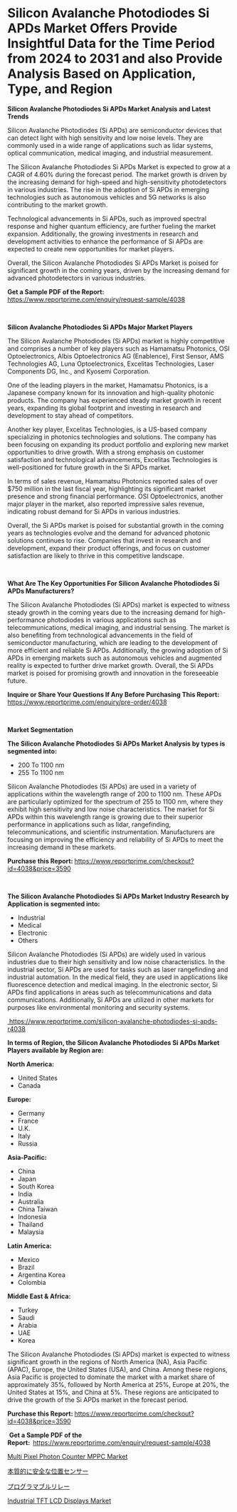 <p><h1>Silicon Avalanche Photodiodes Si APDs Market Offers Provide Insightful Data for the Time Period from 2024 to 2031 and also Provide Analysis Based on Application, Type, and Region</h1></p><p><strong>Silicon Avalanche Photodiodes Si APDs Market Analysis and Latest Trends</strong></p>
<p><p>Silicon Avalanche Photodiodes (Si APDs) are semiconductor devices that can detect light with high sensitivity and low noise levels. They are commonly used in a wide range of applications such as lidar systems, optical communication, medical imaging, and industrial measurement.</p><p>The Silicon Avalanche Photodiodes Si APDs Market is expected to grow at a CAGR of 4.60% during the forecast period. The market growth is driven by the increasing demand for high-speed and high-sensitivity photodetectors in various industries. The rise in the adoption of Si APDs in emerging technologies such as autonomous vehicles and 5G networks is also contributing to the market growth.</p><p>Technological advancements in Si APDs, such as improved spectral response and higher quantum efficiency, are further fueling the market expansion. Additionally, the growing investments in research and development activities to enhance the performance of Si APDs are expected to create new opportunities for market players.</p><p>Overall, the Silicon Avalanche Photodiodes Si APDs Market is poised for significant growth in the coming years, driven by the increasing demand for advanced photodetectors in various industries.</p></p>
<p><strong>Get a Sample PDF of the Report:&nbsp;</strong> <a href="https://www.reportprime.com/enquiry/request-sample/4038">https://www.reportprime.com/enquiry/request-sample/4038</a></p>
<p>&nbsp;</p>
<p><strong>Silicon Avalanche Photodiodes Si APDs Major Market Players</strong></p>
<p><p>The Silicon Avalanche Photodiodes (Si APDs) market is highly competitive and comprises a number of key players such as Hamamatsu Photonics, OSI Optoelectronics, Albis Optoelectronics AG (Enablence), First Sensor, AMS Technologies AG, Luna Optoelectronics, Excelitas Technologies, Laser Components DG, Inc., and Kyosemi Corporation.</p><p>One of the leading players in the market, Hamamatsu Photonics, is a Japanese company known for its innovation and high-quality photonic products. The company has experienced steady market growth in recent years, expanding its global footprint and investing in research and development to stay ahead of competitors.</p><p>Another key player, Excelitas Technologies, is a US-based company specializing in photonics technologies and solutions. The company has been focusing on expanding its product portfolio and exploring new market opportunities to drive growth. With a strong emphasis on customer satisfaction and technological advancements, Excelitas Technologies is well-positioned for future growth in the Si APDs market.</p><p>In terms of sales revenue, Hamamatsu Photonics reported sales of over $750 million in the last fiscal year, highlighting its significant market presence and strong financial performance. OSI Optoelectronics, another major player in the market, also reported impressive sales revenue, indicating robust demand for Si APDs in various industries.</p><p>Overall, the Si APDs market is poised for substantial growth in the coming years as technologies evolve and the demand for advanced photonic solutions continues to rise. Companies that invest in research and development, expand their product offerings, and focus on customer satisfaction are likely to thrive in this competitive landscape.</p></p>
<p>&nbsp;</p>
<p><strong>What Are The Key Opportunities For Silicon Avalanche Photodiodes Si APDs Manufacturers?</strong></p>
<p><p>The Silicon Avalanche Photodiodes (Si APDs) market is expected to witness steady growth in the coming years due to the increasing demand for high-performance photodiodes in various applications such as telecommunications, medical imaging, and industrial sensing. The market is also benefiting from technological advancements in the field of semiconductor manufacturing, which are leading to the development of more efficient and reliable Si APDs. Additionally, the growing adoption of Si APDs in emerging markets such as autonomous vehicles and augmented reality is expected to further drive market growth. Overall, the Si APDs market is poised for promising growth and innovation in the foreseeable future.</p></p>
<p><strong>Inquire or Share Your Questions If Any Before Purchasing This Report:</strong> <a href="https://www.reportprime.com/enquiry/pre-order/4038">https://www.reportprime.com/enquiry/pre-order/4038</a></p>
<p>&nbsp;</p>
<p><strong>Market Segmentation</strong></p>
<p><strong>The Silicon Avalanche Photodiodes Si APDs Market Analysis by types is segmented into:</strong></p>
<p><ul><li>200 To 1100 nm</li><li>255 To 1100 nm</li></ul></p>
<p><p>Silicon Avalanche Photodiodes (Si APDs) are used in a variety of applications within the wavelength range of 200 to 1100 nm. These APDs are particularly optimized for the spectrum of 255 to 1100 nm, where they exhibit high sensitivity and low noise characteristics. The market for Si APDs within this wavelength range is growing due to their superior performance in applications such as lidar, rangefinding, telecommunications, and scientific instrumentation. Manufacturers are focusing on improving the efficiency and reliability of Si APDs to meet the increasing demand in these markets.</p></p>
<p><strong>Purchase this Report:&nbsp;</strong><a href="https://www.reportprime.com/checkout?id=4038&price=3590">https://www.reportprime.com/checkout?id=4038&price=3590</a></p>
<p>&nbsp;</p>
<p><strong>The Silicon Avalanche Photodiodes Si APDs Market Industry Research by Application is segmented into:</strong></p>
<p><ul><li>Industrial</li><li>Medical</li><li>Electronic</li><li>Others</li></ul></p>
<p><p>Silicon Avalanche Photodiodes (Si APDs) are widely used in various industries due to their high sensitivity and low noise characteristics. In the industrial sector, Si APDs are used for tasks such as laser rangefinding and industrial automation. In the medical field, they are used in applications like fluorescence detection and medical imaging. In the electronic sector, Si APDs find applications in areas such as telecommunications and data communications. Additionally, Si APDs are utilized in other markets for purposes like environmental monitoring and security systems.</p></p>
<p><a href="https://www.reportprime.com/silicon-avalanche-photodiodes-si-apds-r4038">&nbsp;https://www.reportprime.com/silicon-avalanche-photodiodes-si-apds-r4038</a></p>
<p><strong>In terms of Region, the Silicon Avalanche Photodiodes Si APDs Market Players available by Region are:</strong></p>
<p>
    <p> <strong> North America: </strong>
        <ul>
            <li>United States</li>
            <li>Canada</li>
        </ul>
        </p> 
    <p> <strong> Europe: </strong>
        <ul>
            <li>Germany</li>
            <li>France</li>
            <li>U.K.</li>
            <li>Italy</li>
            <li>Russia</li>
        </ul>
        </p> 
    <p> <strong> Asia-Pacific: </strong>
        <ul>
            <li>China</li>
            <li>Japan</li>
            <li>South Korea</li>
            <li>India</li>
            <li>Australia</li>
            <li>China Taiwan</li>
            <li>Indonesia</li>
            <li>Thailand</li>
            <li>Malaysia</li>
        </ul>
        </p> 
    <p> <strong> Latin America: </strong>
        <ul>
            <li>Mexico</li>
            <li>Brazil</li>
            <li>Argentina Korea</li>
            <li>Colombia</li>
        </ul>
        </p> 
    <p> <strong> Middle East & Africa: </strong>
        <ul>
            <li>Turkey</li>
            <li>Saudi</li>
            <li>Arabia</li>
            <li>UAE</li>
            <li>Korea</li>
        </ul>
    </p>
    </p>
<p><p>The Silicon Avalanche Photodiodes (Si APDs) market is expected to witness significant growth in the regions of North America (NA), Asia Pacific (APAC), Europe, the United States (USA), and China. Among these regions, Asia Pacific is projected to dominate the market with a market share of approximately 35%, followed by North America at 25%, Europe at 20%, the United States at 15%, and China at 5%. These regions are anticipated to drive the growth of the Si APDs market in the forecast period.</p></p>
<p><strong>Purchase this Report: </strong><a href="https://www.reportprime.com/checkout?id=4038&price=3590">https://www.reportprime.com/checkout?id=4038&price=3590</a></p>
<p>&nbsp;<strong>Get a Sample PDF of the Report:&nbsp;&nbsp;</strong><a href="https://www.reportprime.com/enquiry/request-sample/4038">https://www.reportprime.com/enquiry/request-sample/4038</a></p>
<p><strong></strong></p>
<p><p><a href="https://github.com/ashman753/Market-Research-Report-List-1/blob/main/multi-pixel-photon-counter-mppc-market.md">Multi Pixel Photon Counter MPPC Market</a></p><p><a href="https://github.com/CloydAbbott2023/Market-Research-Report-List-1/blob/main/823733078181.md">本質的に安全な位置センサー</a></p><p><a href="https://github.com/Fatimaklein1/Market-Research-Report-List-1/blob/main/939093678182.md">プログラマブルリレー</a></p><p><a href="https://github.com/SashaBeier2023/Market-Research-Report-List-1/blob/main/industrial-tft-lcd-displays-market.md">Industrial TFT LCD Displays Market</a></p></p>